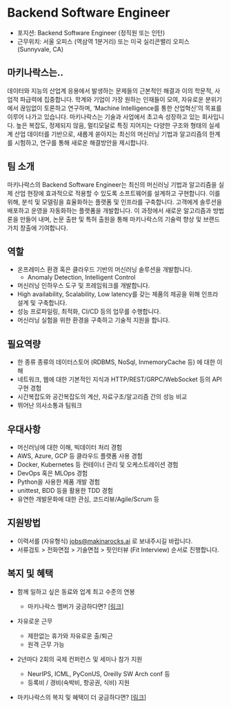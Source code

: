 # Backend Software Engineer

- 포지션: Backend Software Engineer (정직원 또는 인턴)
- 근무위치: 서울 오피스 (역삼역 1분거리) 또는 미국 실리콘밸리 오피스 (Sunnyvale, CA) 

## 마키나락스는.. 

데이터와 지능의 산업계 응용에서 발생하는 문제들의 근본적인 해결과 이의 학문적, 사업적 파급력에 집중합니다. 학계와 기업이 가장 원하는 인재들이 모여, 자유로운 분위기에서 끊임없이 토론하고 연구하며, ‘Machine Intelligence를 통한 산업혁신’의 목표를 이루어 나가고 있습니다. 마키나락스는 기술과 사업에서 초고속 성장하고 있는 회사입니다. 높은 복잡도, 정제되지 않음, 멀티모달로 특징 지어지는 다양한 구조와 형태의 실세계 산업 데이터를 기반으로, 새롭게 쏟아지는 최신의 머신러닝 기법과 알고리즘의 한계를 시험하고, 연구를 통해 새로운 해결방안을 제시합니다.  

## 팀 소개 

마키나락스의 Backend Software Engineer는 최신의 머신러닝 기법과 알고리즘을 실제 산업 현장에 효과적으로 적용할 수 있도록 소프트웨어를 설계하고 구현합니다. 이를 위해, 분석 및 모델링을 효율화하는 플랫폼 및 인프라를 구축합니다. 고객에게 솔루션을 배포하고 운영을 자동화하는 플랫폼을 개발합니다. 이 과정에서 새로운 알고리즘과 방법론을 만들어 내며, 논문 출판 및 특허 출원을 통해 마키나락스의 기술력 향상 및 브랜드 가치 창출에 기여합니다.

## 역할

- 온프레미스 환경 혹은 클라우드 기반의 머신러닝 솔루션을 개발합니다.
  - Anomaly Detection, Intelligent Control
- 머신러닝 인하우스 도구 및 프레임워크를 개발합니다.
- High availability, Scalability, Low latency를 갖는 제품의 제공을 위해 인프라 설계 및 구축합니다.
- 성능 프로파일링, 최적화, CI/CD 등의 업무를 수행합니다.
- 머신러닝 실험을 위한 환경을 구축하고 기술적 지원을 합니다.

## 필요역량

- 한 종류 종류의 데이터스토어 (RDBMS, NoSql, InmemoryCache 등) 에 대한 이해
- 네트워크, 웹에 대한 기본적인 지식과 HTTP/REST/GRPC/WebSocket 등의 API 구현 경험
- 시간복잡도와 공간복잡도의 계산, 자료구조/알고리즘 간의 성능 비교
- 뛰어난 의사소통과 팀워크

## 우대사항

- 머신러닝에 대한 이해, 빅데이터 처리 경험
- AWS, Azure, GCP 등 클라우드 플랫폼 사용 경험
- Docker, Kubernetes 등 컨테이너 관리 및 오케스트레이션 경험
- DevOps 혹은 MLOps 경험
- Python을 사용한 제품 개발 경험
- unittest, BDD 등을 활용한 TDD 경험
- 유연한 개발문화에 대한 관심, 코드리뷰/Agile/Scrum 등

## 지원방법 

- 이력서를 (자유형식) jobs@makinarocks.ai 로 보내주시길 바랍니다. 
- 서류검토 > 전화면접 > 기술면접 > 핏인터뷰 (Fit Interview) 순서로 진행합니다. 

## 복지 및 혜택 

* 함께 일하고 싶은 동료와 업계 최고 수준의 연봉
  * 마키나락스 멤버가 궁금하다면? [[링크](http://makinarocks.ai/)]

* 자유로운 근무
  * 제한없는 휴가와 자유로운 출/퇴근
  * 원격 근무 가능

* 2년마다 2회의 국제 컨퍼런스 및 세미나 참가 지원
  * NeurIPS, ICML, PyConUS, Oreilly SW Arch conf 등
  * 등록비 / 경비(숙박비, 항공권, 식비) 지원

* 마키나락스의 복지 및 혜택이 더 궁금하다면? [[링크](./welfare-benefits.md)]

